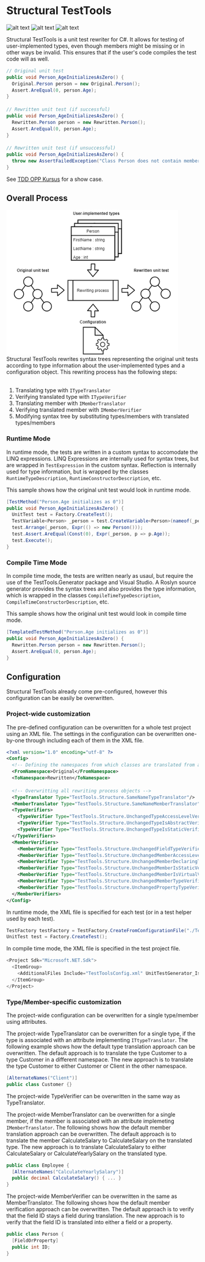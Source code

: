 # Structural TestTools
![alt text](https://img.shields.io/nuget/v/OleVanSanten.TestTools?label=TestTools%20nuget "TestTools nuget package")
![alt text](https://img.shields.io/nuget/v/OleVanSanten.TestTools.Generator?label=TestTools%20Generator%20nuget "TestTools Generator nuget package")
![alt text](https://img.shields.io/nuget/v/OleVanSanten.TestTools.MSTest?label=TestTools%20MSTest%20nuget "TestTools MSTest nuget package")

Structural TestTools is a unit test rewriter for C#. It allows for testing of user-implemented types, even though members might be missing or in other ways be invalid. This ensures that if the user's code compiles the test code will as well. 

```C#
// Original unit test 
public void Person_AgeInitializesAsZero() {
  Original.Person person = new Original.Person();
  Assert.AreEqual(0, person.Age);
}

// Rewritten unit test (if successful)
public void Person_AgeInitializesAsZero() {
  Rewritten.Person person = new Rewritten.Person();
  Assert.AreEqual(0, person.Age);
}

// Rewritten unit test (if unsuccessful)
public void Person_AgeInitializesAsZero() {
  throw new AssertFailedException("Class Person does not contain member Age");
}
```

See [TDD OPP Kursus](https://github.com/OleVanSanten/tdd-oop-exercises/tree/templated-syntax) for a show case. 

## Overall Process
<img src="Docs/Assets/OverallProcess.png" alt="drawing" width="450"/>
Structural TestTools rewrites syntax trees representing the original unit tests according to type information about the user-implemented types and a configuration object. This rewriting process has the following steps: 
<br></br>

1. Translating type with <code>ITypeTranslator</code>
2. Verifying translated type with <code>ITypeVerifier</code>
3. Translating member with <code>IMemberTranslator</code>
4. Verifying translated member with <code>IMemberVerifier</code>
5. Modifying syntax tree by substituting types/members with translated types/members

### Runtime Mode
In runtime mode, the tests are written in a custom syntax to accomodate the LINQ expressions. LINQ Expressions are internally used for syntax trees, but are wrapped in <code>TestExpression</code> in the custom syntax. Reflection is internally used for type information, but is wrapped by the classes <code>RuntimeTypeDescription</code>, <code>RuntimeConstructorDescription</code>, etc. 

This sample shows how the original unit test would look in runtime mode. 
```C#
[TestMethod("Person.Age initializes as 0")]
public void Person_AgeInitializesAsZero() {
  UnitTest test = Factory.CreateTest();
  TestVariable<Person> _person = test.CreateVariable<Person>(nameof(_person));
  test.Arrange(_person, Expr(() => new Person()));
  test.Assert.AreEqual(Const(0), Expr(_person, p => p.Age));
  test.Execute();
}
```

### Compile Time Mode
In compile time mode, the tests are written nearly as usaul, but require the use of the TestTools.Generator package and Visual Studio. A Roslyn source generator provides the syntax trees and also provides the type information, which is wrapped in the classes <code>CompileTimeTypeDescription</code>, <code>CompileTimeConstructorDescription</code>, etc. 

This sample shows how the original unit test would look in compile time mode. 
```C#
[TemplatedTestMethod("Person.Age initializes as 0")]
public void Person_AgeInitializesAsZero() {
  Rewritten.Person person = new Rewritten.Person();
  Assert.AreEqual(0, person.Age);
}
```

## Configuration
Structural TestTools already come pre-configured, however this configuration can be easily be overwritten. 

### Project-wide customization
The pre-defined configuration can be overwritten for a whole test project using an XML file. The settings in the configuration can be overwritten one-by-one through including each of them in the XML file. 
```XML
<?xml version="1.0" encoding="utf-8" ?>
<Config>
  <!-- Defining the namespaces from which classes are translated from and to -->
  <FromNamespace>Original</FromNamespace>
  <ToNamespace>Rewritten</ToNamespace>
  
  <!-- Overwritting all rewriting process objects --> 
  <TypeTranslator Type="TestTools.Structure.SameNameTypeTranslator"/>
  <MemberTranslator Type="TestTools.Structure.SameNameMemberTranslator"/>
  <TypeVerifiers>
    <TypeVerifier Type="TestTools.Structure.UnchangedTypeAccessLevelVerifier"/>
    <TypeVerifier Type="TestTools.Structure.UnchangedTypeIsAbstractVerifier"/>
    <TypeVerifier Type="TestTools.Structure.UnchangedTypeIsStaticVerifier"/>
  </TypeVerifiers>
  <MemberVerifiers>
    <MemberVerifier Type="TestTools.Structure.UnchangedFieldTypeVerifier"/>
    <MemberVerifier Type="TestTools.Structure.UnchangedMemberAccessLevelVerifier"/>
    <MemberVerifier Type="TestTools.Structure.UnchangedMemberDeclaringType"/>
    <MemberVerifier Type="TestTools.Structure.UnchangedMemberIsStaticVerifier"/>
    <MemberVerifier Type="TestTools.Structure.UnchangedMemberIsVirtualVerifier"/>
    <MemberVerifier Type="TestTools.Structure.UnchangedMemberTypeVerifier"/>
    <MemberVerifier Type="TestTools.Structure.UnchangedPropertyTypeVerifier"/>
  </MemberVerifiers>
</Config>
```

In runtime mode, the XML file is specified for each test (or in a test helper used by each test). 
```C#
TestFactory testFactory = TestFactory.CreateFromConfigurationFile("./TestToolsConfig.xml");
UnitTest test = Factory.CreateTest();
```

In compile time mode, the XML file is specified in the test project file. 
```C#
<Project Sdk="Microsoft.NET.Sdk">
  <ItemGroup>
    <AdditionalFiles Include="TestToolsConfig.xml" UnitTestGenerator_IsConfig="true" />
  </ItemGroup>
</Project>
```

### Type/Member-specific customization
The project-wide configuration can be overwritten for a single type/member using attributes. 

The project-wide TypeTranslator can be overwritten for a single type, if the type is associated with an attribute implementing <code>ITtypeTranslator</code>. The following example shows how the default type translation approach can be overwritten. The default approach is to translate the type Customer to a type Customer in a different namespace. The new approach is to translate the type Customer to either Customer or Client in the other namespace. 
```C#
[AlternateNames("Client")]
public class Customer {}
```

The project-wide TypeVerifier can be overwritten in the same way as TypeTranslator. 

The project-wide MemberTranslator can be overwritten for a single member, if the member is associated with an attribute implemeting <code>IMemberTranslator</code>. The following shows how the default member translation approach can be overwritten. The default approach is to translate the member CalculateSalary to CalculateSalary on the translated type. The new approach is to translate CalculateSalary to either CalculateSalary or CalculateYearlySalary on the translated type.
```C#
public class Employee {
  [AlternateNames("CalculateYearlySalary")]
  public decimal CalculateSalary() { ... }
}
```

The project-wide MemberVerifier can be overwritten in the same as MemberTranslator. The following shows how the default member verification approach can be overwritten. The default approach is to verify that the field ID stays a field during translation. The new approach is to verify that the field ID is translated into either a field or a property. 
```C#
public class Person {
  [FieldOrProperty]
  public int ID;
}
```
